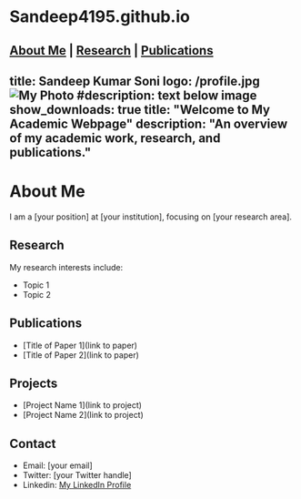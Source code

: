 # Sandeep4195.github.io

[About Me](about.md) | [Research](research.md) | [Publications](publications.md)
---
title: Sandeep Kumar Soni
logo: /profile.jpg
<img src="/path/to/photo.jpg" alt="My Photo" class="profile-photo">
#description: text below image
show_downloads: true
title: "Welcome to My Academic Webpage"
description: "An overview of my academic work, research, and publications."
---

# About Me
I am a [your position] at [your institution], focusing on [your research area].

## Research
My research interests include:
- Topic 1
- Topic 2

## Publications
- [Title of Paper 1](link to paper)
- [Title of Paper 2](link to paper)

## Projects
- [Project Name 1](link to project)
- [Project Name 2](link to project)

## Contact
- Email: [your email]
- Twitter: [your Twitter handle]
- Linkedin: [My LinkedIn Profile](https://www.linkedin.com/in/yourprofile)

